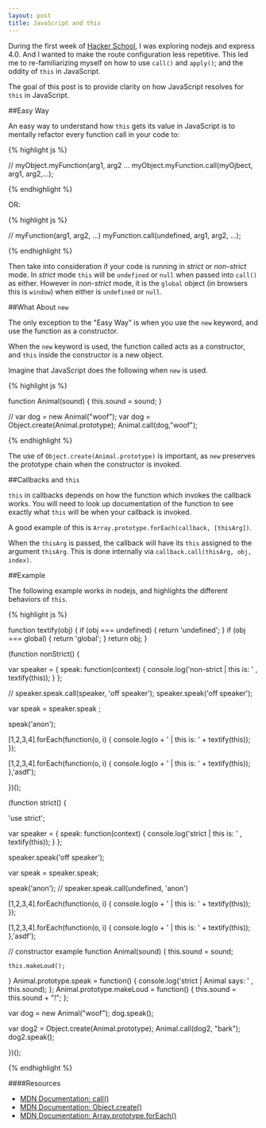 ```yaml
---
layout: post
title: JavaScript and this
---
```


During the first week of [Hacker School](http://www.hackerschool.com),
I was exploring nodejs and express 4.0. And I wanted to make the route
configuration less repetitive. This led me to re-familiarizing myself on how
to use `call()` and `apply()`; and the oddity of `this` in JavaScript.

The goal of this post is to provide clarity on how JavaScript resolves
for `this` in JavaScript.

##Easy Way

An easy way to understand how `this` gets its value in JavaScript is 
to mentally refactor every function call in your code to:

{% highlight js %}

// myObject.myFunction(arg1, arg2 ...
myObject.myFunction.call(myOjbect, arg1, arg2,...);

{% endhighlight %}

OR:

{% highlight js %}

// myFunction(arg1, arg2, ...)
myFunction.call(undefined, arg1, arg2, ...);

{% endhighlight %}

Then take into consideration if your code is running in *strict* or *non-strict* mode.
In *strict* mode `this` will be `undefined` or `null` when passed into `call()`
as either. However in *non-strict* mode, it is the `global` object (in browsers
this is `window`) when either is `undefined` or `null`.

##What About `new`

The only exception to the "Easy Way" is when you use the `new` keyword, and use 
the function as a constructor.

When the `new` keyword is used, the function called acts as a constructor, and
`this` inside the constructor is a new object.

Imagine that JavaScript does the following when `new` is used.

{% highlight js %}

function Animal(sound) {
  this.sound = sound;
}

// var dog = new Animal("woof");
var dog = Object.create(Animal.prototype);
Animal.call(dog,"woof");

{% endhighlight %}

The use of `Object.create(Animal.prototype)` is important, as 
`new` preserves the prototype chain when the constructor is invoked.

##Callbacks and `this`

`this` in callbacks depends on how the function which invokes the callback
works. You will need to look up documentation of the function to
see exactly what `this` will be when your callback is invoked.

A good example of this is `Array.prototype.forEach(callback, [thisArg])`.

When the `thisArg` is passed, the callback will have its `this` assigned to 
the argument `thisArg`. This is done internally via `callback.call(thisArg, obj, index)`.

##Example

The following example works in nodejs, and highlights the different behaviors of `this`.

{% highlight js %}

function textify(obj) {
  if (obj === undefined) {
    return 'undefined';
  }
  if (obj === global) {
    return 'global';
  }
  return obj;
}


(function nonStrict() {
  
  var speaker =  {
    speak: function(context) {
      console.log('non-strict | this is: ' , textify(this));
    }
  };
  
  // speaker.speak.call(speaker, 'off speaker');
  speaker.speak('off speaker'); 

  var speak = speaker.speak ;

  speak('anon'); 
  
  
  [1,2,3,4].forEach(function(o, i) {
    console.log(o + ' | this is: ' + textify(this));
  });
  
  [1,2,3,4].forEach(function(o, i) {
    console.log(o + ' | this is: ' + textify(this));
  },'asdf');

})();


(function strict() {
  
  'use strict';
  
  var speaker = {
    speak: function(context) {
      console.log('strict | this is: ' , textify(this));
    }
  };
  
  speaker.speak('off speaker');

  var speak = speaker.speak;

  speak('anon'); // speaker.speak.call(undefined, 'anon')
  
  [1,2,3,4].forEach(function(o, i) {
    console.log(o + ' | this is: ' + textify(this));
  });
  
  [1,2,3,4].forEach(function(o, i) {
    console.log(o + ' | this is: ' + textify(this));
  },'asdf');
  
  // constructor example
  function Animal(sound) {
    this.sound = sound;
    
    this.makeLoud();
  }
  Animal.prototype.speak = function() {
    console.log('strict | Animal says: ' , this.sound);
  };
  Animal.prototype.makeLoud = function() {
    this.sound = this.sound + "!";
  };
  
  var dog = new Animal("woof");
  dog.speak();
  
  var dog2 = Object.create(Animal.prototype);
  Animal.call(dog2, "bark");
  dog2.speak();
  
})();


{% endhighlight %}


####Resources 

* [MDN Documentation: call()](https://developer.mozilla.org/en-US/docs/Web/JavaScript/Reference/Global_Objects/Function/call)
* [MDN Documentation: Object.create()](https://developer.mozilla.org/en-US/docs/Web/JavaScript/Reference/Global_Objects/Object/create)
* [MDN Documentation: Array.prototype.forEach()](https://developer.mozilla.org/en-US/docs/Web/JavaScript/Reference/Global_Objects/Array/forEach)


